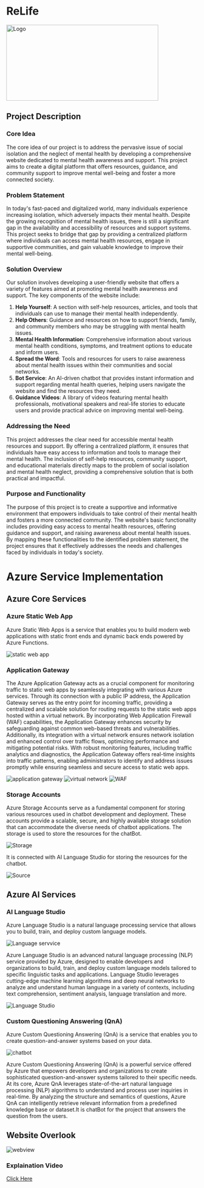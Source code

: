 # ReLife
<img src="images/Logo.png" alt="Logo" width="400" height="200">

## Project Description

### Core Idea
The core idea of our project is to address the pervasive issue of social isolation and the neglect of mental health by developing a comprehensive website dedicated to mental health awareness and support. This project aims to create a digital platform that offers resources, guidance, and community support to improve mental well-being and foster a more connected society.

### Problem Statement
In today's fast-paced and digitalized world, many individuals experience increasing isolation, which adversely impacts their mental health. Despite the growing recognition of mental health issues, there is still a significant gap in the availability and accessibility of resources and support systems. This project seeks to bridge that gap by providing a centralized platform where individuals can access mental health resources, engage in supportive communities, and gain valuable knowledge to improve their mental well-being.

### Solution Overview
Our solution involves developing a user-friendly website that offers a variety of features aimed at promoting mental health awareness and support. The key components of the website include:

1. **Help Yourself**: A section with self-help resources, articles, and tools that individuals can use to manage their mental health independently.
2. **Help Others**: Guidance and resources on how to support friends, family, and community members who may be struggling with mental health issues.
3. **Mental Health Information**: Comprehensive information about various mental health conditions, symptoms, and treatment options to educate and inform users.
4. **Spread the Word**: Tools and resources for users to raise awareness about mental health issues within their communities and social networks.
5. **Bot Service**: An AI-driven chatbot that provides instant information and support regarding mental health queries, helping users navigate the website and find the resources they need.
6. **Guidance Videos**: A library of videos featuring mental health professionals, motivational speakers and real-life stories to educate users and provide practical advice on improving mental well-being.

### Addressing the Need
This project addresses the clear need for accessible mental health resources and support. By offering a centralized platform, it ensures that individuals have easy access to information and tools to manage their mental health. The inclusion of self-help resources, community support, and educational materials directly maps to the problem of social isolation and mental health neglect, providing a comprehensive solution that is both practical and impactful.

### Purpose and Functionality
The purpose of this project is to create a supportive and informative environment that empowers individuals to take control of their mental health and fosters a more connected community. The website's basic functionality includes providing easy access to mental health resources, offering guidance and support, and raising awareness about mental health issues. By mapping these functionalities to the identified problem statement, the project ensures that it effectively addresses the needs and challenges faced by individuals in today's society.

# Azure Service Implementation

## Azure Core Services

### Azure Static Web App

Azure Static Web Apps is a service that enables you to build modern web applications with static front ends and dynamic back ends powered by Azure Functions.

<img src="Frt2/static web ap.png" alt="static web app" >

### Application Gateway

The Azure Application Gateway acts as a crucial component for monitoring traffic to static web apps by seamlessly integrating with various Azure services. Through its connection with a public IP address, the Application Gateway serves as the entry point for incoming traffic, providing a centralized and scalable solution for routing requests to the static web apps hosted within a virtual network. By incorporating Web Application Firewall (WAF) capabilities, the Application Gateway enhances security by safeguarding against common web-based threats and vulnerabilities. Additionally, its integration with a virtual network ensures network isolation and enhanced control over traffic flows, optimizing performance and mitigating potential risks. With robust monitoring features, including traffic analytics and diagnostics, the Application Gateway offers real-time insights into traffic patterns, enabling administrators to identify and address issues promptly while ensuring seamless and secure access to static web apps.

<img src="Frt2/ap.png" alt="application gateway" >

<img src="Frt2/vn.png" alt="virtual network" >

<img src="Frt2/WAF.png" alt="WAF">

### Storage Accounts

Azure Storage Accounts serve as a fundamental component for storing various resources used in chatbot development and deployment. These accounts provide a scalable, secure, and highly available storage solution that can accommodate the diverse needs of chatbot applications.
The storage is used to store the resources for the chatBot.

<img src="Frt2/stoage.png" alt="Storage">

It is connected with AI Language Studio for storing the resources for the chatbot.

<img src="Frt2/storage files table.png" alt="Source">

## Azure AI Services

### AI Language Studio

Azure Language Studio is a natural language processing service that allows you to build, train, and deploy custom language models.

<img src="Frt2/language.png" alt="Language servvice" >

Azure Language Studio is an advanced natural language processing (NLP) service provided by Azure, designed to enable developers and organizations to build, train, and deploy custom language models tailored to specific linguistic tasks and applications. Language Studio leverages cutting-edge machine learning algorithms and deep neural networks to analyze and understand human language in a variety of contexts, including text comprehension, sentiment analysis, language translation and more.

<img src="Frt2/Language studio.png" alt="Language Studio" >

    
### Custom Questioning Answering (QnA)

Azure Custom Questioning Answering (QnA) is a service that enables you to create question-and-answer systems based on your data.

<img src="Frt2/chatbot.png" alt="chatbot" >

Azure Custom Questioning Answering (QnA) is a powerful service offered by Azure that empowers developers and organizations to create sophisticated question-and-answer systems tailored to their specific needs. At its core, Azure QnA leverages state-of-the-art natural language processing (NLP) algorithms to understand and process user inquiries in real-time. By analyzing the structure and semantics of questions, Azure QnA can intelligently retrieve relevant information from a predefined knowledge base or dataset.It is chatBot for the project that answers the question from the users.

## Website Overlook

<img src="Frt2/Weboverview.png" alt="webview" >

### Explaination Video

[ Click Here ](https://drive.google.com/file/d/1LoLyhunnLAuUifQuWkMwlRLFcPrSVqTy/view?usp=drive_link)
